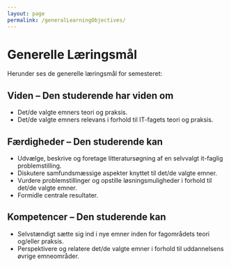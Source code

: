 ```yaml
---
layout: page
permalink: /generalLearningObjectives/
---
```


# Generelle Læringsmål

Herunder ses de generelle læringsmål for semesteret:

## Viden – Den studerende har viden om
- Det/de valgte emners teori og praksis.
- Det/de valgte emners relevans i forhold til IT-fagets teori og praksis.

## Færdigheder – Den studerende kan
- Udvælge, beskrive og foretage litteratursøgning af en selvvalgt it-faglig problemstilling.
- Diskutere samfundsmæssige aspekter knyttet til det/de valgte emner.
- Vurdere problemstillinger og opstille løsningsmuligheder i forhold til det/de valgte emner.
- Formidle centrale resultater.

## Kompetencer – Den studerende kan
- Selvstændigt sætte sig ind i nye emner inden for fagområdets teori og/eller praksis.
- Perspektivere og relatere det/de valgte emner i forhold til uddannelsens øvrige emneområder.
